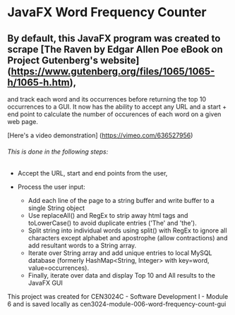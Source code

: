 # JavaFX Word Frequency Counter

## By default, this JavaFX program was created to scrape [The Raven by Edgar Allen Poe eBook on Project Gutenberg's website] (https://www.gutenberg.org/files/1065/1065-h/1065-h.htm),
and track each word and its occurrences before returning the top 10 occurrences to a GUI. It now has the ability to accept any URL and a start + end point to calculate the number of occurences of each word on a given web page.

[Here's a video demonstration] (https://vimeo.com/636527956)

###### This is done in the following steps:

- Accept the URL, start and end points from the user,

- Process the user input:
  - Add each line of the page to a string buffer and write buffer to a single String object
  - Use replaceAll() and RegEx to strip away html tags and toLowerCase() to avoid duplicate entries ('The' and 'the').
  - Split string into individual words using split() with RegEx to ignore all characters except alphabet and apostrophe (allow contractions) and add resultant words to a String array.
  - Iterate over String array and add unique entries to local MySQL database (formerly HashMap<String, Integer> with key=word, value=occurrences).
  - Finally, iterate over data and display Top 10 and All results to the JavaFX GUI

This project was created for CEN3024C - Software Development I - Module 6 and is saved locally as cen3024-module-006-word-frequency-count-gui
